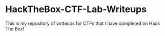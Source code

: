 # HackTheBox-CTF-Lab-Writeups
This is my repository of writeups for CTFs that I have completed on Hack The Box!
